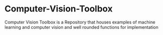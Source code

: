 # Computer-Vision-Toolbox
Computer Vision Toolbox  is a Repository that houses examples of machine learning and computer vision and well rounded functions for implementation 
